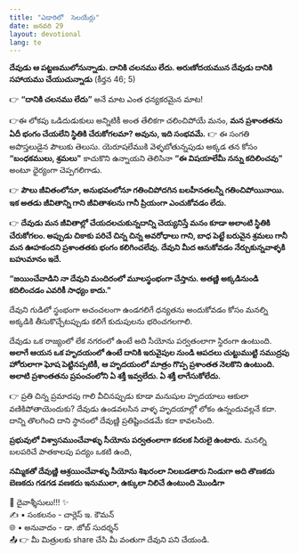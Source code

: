 ```yaml
---
title: "ఎడారిలో  సెలయేర్లు"
date: జనవరి 29
layout: devotional
lang: te
---
```


**దేవుడు ఆ పట్టణములోనున్నాడు. దానికి చలనము లేదు. అరుణోదయమున దేవుడు దానికి సహాయము చేయుచున్నాడు** 
(కీర్తన 46; 5)

👉 **“దానికి చలనము లేదు”** అనే మాట ఎంత ధన్యకరమైన మాట! 

👉ఈ లోకపు ఒడిదుడుకులు అన్నిటికీ అంత తేలికగా చలించిపోయే మనం, 
**మన ప్రశాంతతను ఏదీ భంగం చేయలేని స్థితికి చేరుకోగలమా? అవును, ఇది సంభవమే.**
👉 ఈ సంగతి అపొస్తలుడైన పౌలుకు తెలుసు. యెరూషలేముకి వెళ్ళబోతున్నపుడు అక్కడ తన కోసం **“బంధకములు, శ్రమలు"** కాచుకొని ఉన్నాయని తెలిసినా **“ఈ విషయాలేమీ నన్ను కదిలించవు"** అంటూ ధైర్యంగా చెప్పగలిగాడు. 

👉 **పౌలు జీవితంలోనూ, అనుభవంలోనూ గతించిపోదగిన బలహీనతలన్నీ గతించిపోయినాయి. ఇక అతడు జీవితాన్ని గాని జీవితాశలను గానీ ప్రియంగా ఎంచుకోవడం లేదు.**

👉 **దేవుడు మన జీవితాల్లో చేయదలచుకున్నదాన్ని చెయ్యనిస్తే మనం కూడా అలాంటి స్థితికి చేరుకోగలం. అప్పుడు చికాకు పరిచే చిన్న చిన్న అవరోధాలు గాని, బాధ పెట్టే బరువైన శ్రమలు గానీ మన ఊహకందని ప్రశాంతతకు భంగం కలిగించలేవు. దేవుని మీద ఆనుకోవడం నేర్చుకున్నవాళ్ళకి బహుమానం ఇదే.**

**“జయించేవాడిని నా దేవుని మందిరంలో మూలస్థంభంగా చేస్తాను. అతణ్ణి అక్కడినుండి కదిలించడం ఎవరికీ సాధ్యం కాదు."**

 దేవుని గుడిలో స్థంభంగా అచంచలంగా ఉండగలిగే ధన్యతను అందుకోవడం కోసం మనల్ని అక్కడికి తీసుకొచ్చేటప్పుడు కలిగే కుదుపులను భరించగలగాలి.

దేవుడు ఒక రాజ్యంలో లేక నగరంలో ఉంటే అది సీయోను పర్వతంలాగా స్థిరంగా ఉంటుంది. 
**అలాగే ఆయన ఒక హృదయంలో ఉంటే దానికి ఇరువైపుల నుండి ఆపదలు చుట్టుముట్టి సముద్రపు హోరులాగా ఘోష పెట్టినప్పటికీ, ఆ హృదయంలో మాత్రం గొప్ప ప్రశాంతత నెలకొని ఉంటుంది. అలాటి ప్రశాంతతను ప్రపంచంలోని ఏ శక్తీ ఇవ్వలేదు. ఏ శక్తీ లాగేసుకోలేదు.**

👉 ప్రతి చిన్న ప్రమాదపు గాలి వీచినప్పుడు కూడా మనుషుల హృదయాలు ఆకులా వణికిపోతాయెందుకు? దేవుడు ఉండవలసిన వాళ్ళ హృదయాల్లో లోకం ఉన్నందువల్లనే కదా. దాన్ని తొలగించి దాని స్థానంలో దేవుణ్ణి ప్రతిష్టించడమే కదా కావలసింది.

**ప్రభువులో విశ్వాసముంచేవాళ్ళు సీయోను పర్వతంలాగా కదలక సిరులై ఉంటారు.** మనల్ని బలపరిచే పాతకాలపు పద్యం ఒకటి ఉంది,

**నమ్మికతో దేవుణ్ణి ఆశ్రయించేవాళ్ళు సీయోను శిఖరంలా నిలబడతారు నిండుగా అది తొణకదు బెణకదు గడగడ వణకదు ఇనుములా, ఉక్కులా నిలిచే ఉంటుంది మొండిగా**

<div class="blessing">🙏 <span class="bless-text">దైవాశ్శీసులు!!!</span> ✨</div>

<div class="credit">✍️ <span class="credit-text">▪ సంకలనం - చార్లెస్ ఇ. కౌమన్</span></div>
<div class="credit">🌐 <span class="credit-text">▪ అనువాదం - డా. జోబ్ సుదర్శన్</span></div>


<div class="share">📤 👉 <span class="share-text">మీ మిత్రులకు share చేసి మీ వంతుగా దేవుని పని చేయండి.</span></div>

